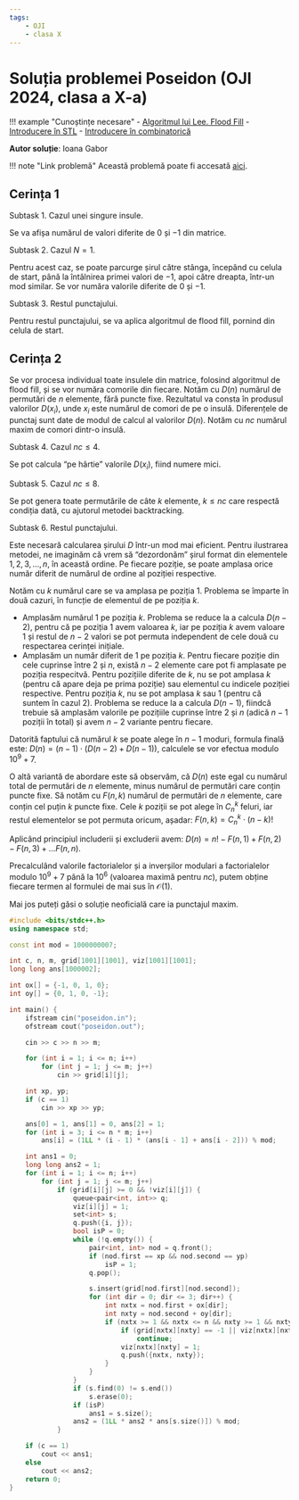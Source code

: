 ```yaml
---
tags:
    - OJI
    - clasa X
---
```


# Soluția problemei Poseidon (OJI 2024, clasa a X-a)

!!! example "Cunoștințe necesare"
    - [Algoritmul lui Lee. Flood Fill](../../../../mediu/lee.md)
    - [Introducere în STL](../../../../cppintro/stl.md)
    - [Introducere în combinatorică](../../../../mediu/intro-combinatorics.md)

**Autor soluție**: Ioana Gabor

!!! note "Link problemă"
    Această problemă poate fi accesată [aici](https://kilonova.ro/problems/2506/).

## Cerința 1

Subtask 1. Cazul unei singure insule.

Se va afișa numărul de valori diferite de 0 și $-1$ din matrice.

Subtask 2. Cazul $N = 1$.

Pentru acest caz, se poate parcurge șirul către stânga, începând cu celula de start, până la întâlnirea primei valori de $-1$, apoi către dreapta, într-un mod similar. Se vor număra valorile diferite de 0 și $-1$.

Subtask 3. Restul punctajului.

Pentru restul punctajului, se va aplica algoritmul de flood fill, pornind din celula de start.

## Cerința 2

Se vor procesa individual toate insulele din matrice, folosind algoritmul de flood fill,
și se vor număra comorile din fiecare. Notăm cu $D(n)$ numărul de permutări de $n$ elemente, fără puncte fixe. Rezultatul va consta în produsul valorilor $D(x_i)$, unde $x_i$ este numărul de comori de pe o insulă. Diferențele de punctaj sunt date de modul de calcul al valorilor $D(n)$. Notăm cu $nc$ numărul maxim de comori dintr-o insulă.

Subtask 4. Cazul $nc \leq 4$.

Se pot calcula “pe hârtie” valorile $D(x_i)$, fiind numere mici.

Subtask 5. Cazul $nc \leq 8$.

Se pot genera toate permutările de câte $k$ elemente, $k \leq nc$ care respectă condiția dată, cu ajutorul metodei backtracking.

Subtask 6. Restul punctajului.

Este necesară calcularea șirului $D$ într-un mod mai eficient. Pentru ilustrarea metodei, ne imaginăm că vrem să “dezordonăm” șirul format din elementele $1, 2, 3, \dots, n$, în această ordine. Pe fiecare poziție, se poate amplasa orice număr diferit de numărul de ordine al poziției respective.

Notăm cu $k$ numărul care se va amplasa pe poziția 1. Problema se împarte în două cazuri, în funcție de elementul de pe poziția $k$.

- Amplasăm numărul 1 pe poziția $k$. Problema se reduce la a calcula $D(n−2)$, pentru că
pe poziția 1 avem valoarea $k$, iar pe poziția $k$ avem valoare 1 și restul de $n −2$ valori se pot permuta independent de cele două cu respectarea cerinței inițiale.
- Amplasăm un număr diferit de 1 pe poziția $k$. Pentru fiecare poziție din cele cuprinse între 2 și $n$, există $n − 2$ elemente care pot fi amplasate pe poziția respecitvă. Pentru pozițiile diferite de $k$, nu se pot amplasa $k$ (pentru că apare deja pe prima poziție) sau elementul cu indicele poziției respective. Pentru poziția $k$, nu se pot amplasa $k$ sau 1 (pentru că suntem în cazul 2). Problema se reduce la a calcula $D(n−1)$, fiindcă trebuie să amplasăm valorile pe pozițiile cuprinse între 2 și $n$ (adică $n − 1$ poziții în total) și avem $n − 2$ variante pentru fiecare. 

Datorită faptului că numărul $k$ se poate alege în $n − 1$ moduri, formula finală este: $D(n) = (n − 1) \cdot (D(n − 2) + D(n − 1))$, calculele se vor efectua modulo $10^9 + 7$.

O altă variantă de abordare este să observăm, că $D(n)$ este egal cu numărul total de permutări de $n$ elemente, minus numărul de permutări care conțin puncte fixe. Să notăm cu $F(n, k)$ numărul de permutări de $n$ elemente, care conțin cel puțin $k$ puncte fixe. Cele $k$ poziții se pot alege în $C_n^k$ feluri, iar restul elementelor se pot permuta oricum, așadar: $F(n, k) = C_n^k \cdot (n − k)!$

Aplicând principiul includerii și excluderii avem: $D(n) = n! − F(n, 1) + F(n, 2) − F(n, 3) + \dots F(n, n)$.

Precalculând valorile factorialelor și a inverșilor modulari a factorialelor modulo $10^9 +7$ până la $10^6$ (valoarea maximă pentru $nc$), putem obține fiecare termen al formulei de mai sus în $\mathcal{O}(1)$.

Mai jos puteți găsi o soluție neoficială care ia punctajul maxim.

```cpp
#include <bits/stdc++.h>
using namespace std;

const int mod = 1000000007;

int c, n, m, grid[1001][1001], viz[1001][1001];
long long ans[1000002];

int ox[] = {-1, 0, 1, 0};
int oy[] = {0, 1, 0, -1};

int main() {
    ifstream cin("poseidon.in");
    ofstream cout("poseidon.out");

    cin >> c >> n >> m;

    for (int i = 1; i <= n; i++)
        for (int j = 1; j <= m; j++)
            cin >> grid[i][j];

    int xp, yp;
    if (c == 1)
        cin >> xp >> yp;

    ans[0] = 1, ans[1] = 0, ans[2] = 1;
    for (int i = 3; i <= n * m; i++)
        ans[i] = (1LL * (i - 1) * (ans[i - 1] + ans[i - 2])) % mod;

    int ans1 = 0;
    long long ans2 = 1;
    for (int i = 1; i <= n; i++)
        for (int j = 1; j <= m; j++)
            if (grid[i][j] >= 0 && !viz[i][j]) {
                queue<pair<int, int>> q;
                viz[i][j] = 1;
                set<int> s;
                q.push({i, j});
                bool isP = 0;
                while (!q.empty()) {
                    pair<int, int> nod = q.front();
                    if (nod.first == xp && nod.second == yp)
                        isP = 1;
                    q.pop();

                    s.insert(grid[nod.first][nod.second]);
                    for (int dir = 0; dir <= 3; dir++) {
                        int nxtx = nod.first + ox[dir];
                        int nxty = nod.second + oy[dir];
                        if (nxtx >= 1 && nxtx <= n && nxty >= 1 && nxty <= m) {
                            if (grid[nxtx][nxty] == -1 || viz[nxtx][nxty])
                                continue;
                            viz[nxtx][nxty] = 1;
                            q.push({nxtx, nxty});
                        }
                    }
                }
                if (s.find(0) != s.end())
                    s.erase(0);
                if (isP)
                    ans1 = s.size();
                ans2 = (1LL * ans2 * ans[s.size()]) % mod;
            }

    if (c == 1)
        cout << ans1;
    else
        cout << ans2;
    return 0;
}
```